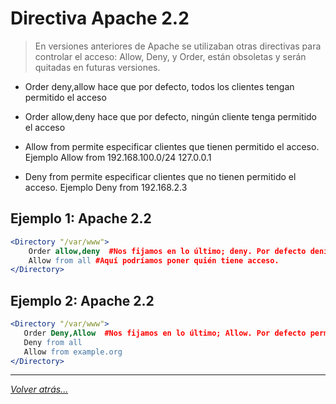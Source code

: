 # Directiva Apache 2.2

>En versiones anteriores de Apache se utilizaban otras directivas para controlar el acceso: Allow, Deny, y Order, están obsoletas y serán quitadas en futuras versiones.

- Order deny,allow hace que por defecto, todos los clientes tengan permitido el acceso

- Order allow,deny hace que por defecto, ningún cliente tenga permitido el acceso

- Allow from permite especificar clientes que tienen permitido el acceso. Ejemplo Allow from 192.168.100.0/24 127.0.0.1

- Deny from permite especificar clientes que no tienen permitido el acceso. Ejemplo Deny from 192.168.2.3 

## Ejemplo 1: Apache 2.2

```apache
<Directory "/var/www">
    Order allow,deny  #Nos fijamos en lo último; deny. Por defecto deniega.
    Allow from all #Aquí podríamos poner quién tiene acceso.
</Directory>
```

## Ejemplo 2: Apache 2.2
 ```apache
<Directory "/var/www">
    Order Deny,Allow  #Nos fijamos en lo último; Allow. Por defecto permite.
    Deny from all
    Allow from example.org
</Directory>
 ```

__________________________
*[Volver atrás...](/README.md)*